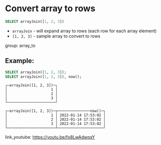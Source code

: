 # Convert array to rows

```sql
SELECT arrayJoin([1, 2, 3])
```

- `arrayJoin` - will expand array to rows (each row for each array element)
- `[1, 2, 3]` - sample array to convert to rows

group: array_to

## Example: 
```sql
SELECT arrayJoin([1, 2, 3]);
SELECT arrayJoin([1, 2, 3]), now();

```
```
┌─arrayJoin([1, 2, 3])─┐
│                    1 │
│                    2 │
│                    3 │
└──────────────────────┘

┌─arrayJoin([1, 2, 3])─┬───────────────now()─┐
│                    1 │ 2022-01-14 17:53:02 │
│                    2 │ 2022-01-14 17:53:02 │
│                    3 │ 2022-01-14 17:53:02 │
└──────────────────────┴─────────────────────┘
```

link_youtube: https://youtu.be/fx8LwAdwpsY
